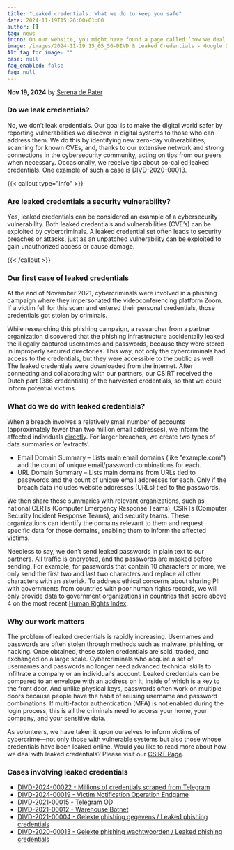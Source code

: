 ```yaml
---
title: "Leaked credentials: What we do to keep you safe"
date: 2024-11-19T15:26:00+01:00
author: []
tag: news
intro: On our website, you might have found a page called ‘how we deal with leaked credentials’ or spotted the case ‘DIVD-2020-00013 Leaked phishing credentials’. Does this mean that our volunteers send out phishing emails and leak the obtained credentials of innocent victims? Of course not!
image: /images/2024-11-19 15_05_56-DIVD & Leaked Credentials - Google Docs.png
Alt tag for image: ""
case: null
faq_enabled: false
faq: null
---
```

**Nov 19, 2024** by [Serena de Pater](https://www.divd.nl/who-we-are/team/people/serena-de-pater/)

### Do we leak credentials?

No, we don’t leak credentials. Our goal is to make the digital world safer by reporting vulnerabilities we discover in digital systems to those who can address them. We do this by identifying new zero-day vulnerabilities, scanning for known CVEs, and, thanks to our extensive network and strong connections in the cybersecurity community, acting on tips from our peers when necessary. Occasionally, we receive tips about so-called leaked credentials. One example of such a case is [DIVD-2020-00013](https://csirt.divd.nl/cases/DIVD-2020-00013/). 

{{< callout type="info" >}}

### Are leaked credentials a security vulnerability?

Yes, leaked credentials can be considered an example of a cybersecurity vulnerability. Both leaked credentials and vulnerabilities (CVE’s) can be exploited by cybercriminals. A leaked credential set often leads to security breaches or attacks, just as an unpatched vulnerability can be exploited to gain unauthorized access or cause damage.

{{< /callout >}}

### Our first case of leaked credentials

At the end of November 2021, cybercriminals were involved in a phishing campaign where they impersonated the videoconferencing platform Zoom. If a victim fell for this scam and entered their personal credentials, those credentials got stolen by criminals. 

While researching this phishing campaign, a researcher from a partner organization discovered that the phishing infrastructure accidentally leaked the illegally captured usernames and passwords, because they were stored in improperly secured directories. This way, not only the cybercriminals had access to the credentials, but they were accessible to the public as well. The leaked credentials were downloaded from the internet. After connecting and collaborating with our partners, our CSIRT received the Dutch part (386 credentials) of the harvested credentials, so that we could inform potential victims. 

### What do we do with leaked credentials?

When a breach involves a relatively small number of accounts (approximately fewer than two million email addresses), we inform the affected individuals [directly](https://www.divd.nl/warningemail/). For larger breaches, we create two types of data summaries or ‘extracts’.

- Email Domain Summary – Lists main email domains (like "example.com") and the count of unique email/password combinations for each.
- URL Domain Summary – Lists main domains from URLs tied to passwords and the count of unique email addresses for each. Only if the breach data includes website addresses (URLs) tied to the passwords.

We then share these summaries with relevant organizations, such as national CERTs (Computer Emergency Response Teams), CSIRTs (Computer Security Incident Response Teams), and security teams. These organizations can identify the domains relevant to them and request specific data for those domains, enabling them to inform the affected victims.

Needless to say, we don’t send leaked passwords in plain text to our partners. All traffic is encrypted, and the passwords are masked before sending. For example, for passwords that contain 10 characters or more, we only send the first two and last two characters and replace all other characters with an asterisk. To address ethical concerns about sharing PII with governments from countries with poor human rights records, we will only provide data to government organizations in countries that score above 4 on the most recent [Human Rights Index](https://ourworldindata.org/grapher/human-rights-index-vdem).

### Why our work matters

The problem of leaked credentials is rapidly increasing. Usernames and passwords are often stolen through methods such as malware, phishing, or hacking. Once obtained, these stolen credentials are sold, traded, and exchanged on a large scale. Cybercriminals who acquire a set of usernames and passwords no longer need advanced technical skills to infiltrate a company or an individual's account. Leaked credentials can be compared to an envelope with an address on it, inside of which is a key to the front door. And unlike physical keys, passwords often work on multiple doors because people have the habit of reusing username and password combinations. If multi-factor authentication (MFA) is not enabled during the login process, this is all the criminals need to access your home, your company, and your sensitive data.

As volunteers, we have taken it upon ourselves to inform victims of cybercrime—not only those with vulnerable systems but also those whose credentials have been leaked online. Would you like to read more about how we deal with leaked credentials? Please visit our [CSIRT Page](https://csirt.divd.nl/credentials/). 

### Cases involving leaked credentials

- [DIVD-2024-00022 - Millions of credentials scraped from Telegram](https://csirt.divd.nl/cases/DIVD-2024-00022/)
- [DIVD-2024-00019 - Victim Notification Operation Endgame](https://csirt.divd.nl/cases/DIVD-2024-00019/)
- [DIVD-2021-00015 - Telegram OD](https://csirt.divd.nl/cases/DIVD-2021-00015/)
- [DIVD-2021-00012 - Warehouse Botnet](https://csirt.divd.nl/cases/DIVD-2021-00012/)
- [DIVD-2021-00004 - Gelekte phishing gegevens / Leaked phishing credentials](https://csirt.divd.nl/cases/DIVD-2021-00004/)
- [DIVD-2020-00013 - Gelekte phishing wachtwoorden / Leaked phishing credentials](https://csirt.divd.nl/cases/DIVD-2020-00013/)
